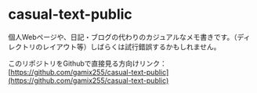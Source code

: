 # casual-text-public
個人Webページや、日記・ブログの代わりのカジュアルなメモ書きです。（ディレクトリのレイアウト等）しばらくは試行錯誤するかもしれません。

このリポジトリをGithubで直接見る方向けリンク：
[https://github.com/gamix255/casual-text-public](https://github.com/gamix255/casual-text-public)
